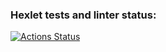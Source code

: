### Hexlet tests and linter status:
[![Actions Status](https://github.com/Lex200999/java-project-71/actions/workflows/hexlet-check.yml/badge.svg)](https://github.com/Lex200999/java-project-71/actions)